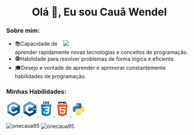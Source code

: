 
<h1 align="center">Olá 👋, Eu sou Cauã Wendel</h1>
<h3 align="left">Sobre mim:</h3>

<img src="https://creazilla-store.fra1.digitaloceanspaces.com/cliparts/79238/programing-clipart-xl.png" width="350px" align="right">

 - 📚Capacidade de aprender rapidamente novas tecnologias e conceitos de programação.
 - 🕵️Habilidade para resolver problemas de forma lógica e eficiente.
 - 🎓Desejo e vontade de aprender e aprimorar constantemente habilidades de programação.
 
<p align="left">
</p>

<h3 align="left">Minhas Habilidades:</h3>
<p align="left"> <a href="https://www.cprogramming.com/" target="_blank" rel="noreferrer"> <img src="https://raw.githubusercontent.com/devicons/devicon/master/icons/c/c-original.svg" alt="c" width="40" height="40"/> </a> <a href="https://www.w3schools.com/cpp/" target="_blank" rel="noreferrer"> <img src="https://raw.githubusercontent.com/devicons/devicon/master/icons/cplusplus/cplusplus-original.svg" alt="cplusplus" width="40" height="40"/> </a> <a href="https://www.w3schools.com/css/" target="_blank" rel="noreferrer"> <img src="https://raw.githubusercontent.com/devicons/devicon/master/icons/css3/css3-original-wordmark.svg" alt="css3" width="40" height="40"/> </a> <a href="https://www.w3.org/html/" target="_blank" rel="noreferrer"> <img src="https://raw.githubusercontent.com/devicons/devicon/master/icons/html5/html5-original-wordmark.svg" alt="html5" width="40" height="40"/> </a> <a href="https://www.python.org" target="_blank" rel="noreferrer"> <img src="https://raw.githubusercontent.com/devicons/devicon/master/icons/python/python-original.svg" alt="python" width="40" height="40"/> </a> <a href="https://unity.com/" target="_blank" rel="noreferrer"> </a> </p>

<p><img align="left" src="https://github-readme-stats.vercel.app/api/top-langs?username=onecaua95&show_icons=true&locale=en&layout=compact" alt="onecaua95" /></p>

<p>&nbsp;<img align="center" src="https://github-readme-stats.vercel.app/api?username=onecaua95&show_icons=true&locale=en" alt="onecaua95" /></p>

